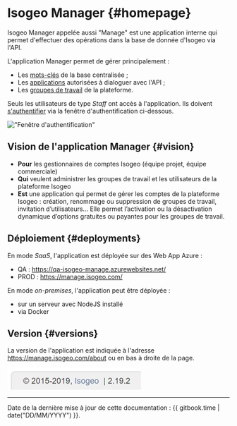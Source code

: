 # Isogeo Manager {#homepage}

Isogeo Manager appelée aussi "Manage" est une application interne qui permet d'effectuer des opérations dans la base de donnée d'Isogeo via l'API.

L'application Manager permet de gérer principalement :

* Les [mots-clés](/keywords/keywords.md) de la base centralisée ;
* Les [applications](/applications/list.md) autorisées à dialoguer avec l'API ;
* Les [groupes de travail](/groups/list.md) de la plateforme.

Seuls les utilisateurs de type *Staff* ont accès à l'application. Ils doivent [s'authentifier](https://id.api.isogeo.com/login?ReturnUrl=https%3A%2F%2Fid.api.isogeo.com%2Foauth%2Fauthorize%3Fresponse_type%3Dcode%26redirect_uri%3Dhttps%3A%252F%252Fmanage.isogeo.com%252Flogin%252Fcallback%26client_id%3Disogeo-manager) via la fenêtre d'authentification ci-dessous.

!["Fenêtre d'authentification"](/assets/authentication.png)

## Vision de l'application Manager  {#vision}

* **Pour** les gestionnaires de comptes Isogeo (équipe projet, équipe commerciale)
* **Qui** veulent administrer les groupes de travail et les utilisateurs de la plateforme Isogeo
* **Est** une application qui permet de gérer les comptes de la plateforme Isogeo : création, renommage ou suppression de groupes de travail, invitation d’utilisateurs... Elle permet l’activation ou la désactivation dynamique d’options gratuites ou payantes pour les groupes de travail.

## Déploiement {#deployments}

En mode *SaaS*, l'application est déployée sur des Web App Azure :

* QA : <https://qa-isogeo-manage.azurewebsites.net/>
* PROD : <https://manage.isogeo.com/>

En mode *on-premises*, l'application peut être déployée :

* sur un serveur avec NodeJS installé
* via Docker

## Version {#versions}

La version de l'application est indiquée à l'adresse <https://manage.isogeo.com/about> ou en bas à droite de la page.

!["Version de l'application"](assets/manager_version.png)

---

Date de la dernière mise à jour de cette documentation : {{ gitbook.time | date("DD/MM/YYYY") }}.
